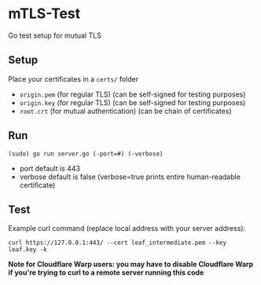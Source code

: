 # mTLS-Test
Go test setup for mutual TLS

## Setup
Place your certificates in a `certs/` folder
* `origin.pem` (for regular TLS) (can be self-signed for testing purposes)
* `origin.key` (for regular TLS) (can be self-signed for testing purposes)
* `root.crt` (for mutual authentication) (can be chain of certificates)

## Run
`(sudo) go run server.go (-port=#) (-verbose)`
* port default is 443
* verbose default is false (verbose=true prints entire human-readable certificate)

## Test
Example curl command (replace local address with your server address):

`curl https://127.0.0.1:443/ --cert leaf_intermediate.pem --key leaf.key -k`

**Note for Cloudflare Warp users: you may have to disable Cloudflare Warp if you're trying to curl to a remote server running this code**